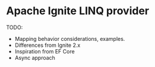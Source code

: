 # Apache Ignite LINQ provider

TODO: 
* Mapping behavior considerations, examples.
* Differences from Ignite 2.x
* Inspiration from EF Core
* Async approach
